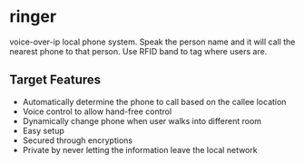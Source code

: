 # ringer

voice-over-ip local phone system. Speak the person name and it will call the nearest phone to that person. Use RFID band to tag where users are.

## Target Features

- Automatically determine the phone to call based on the callee location
- Voice control to allow hand-free control
- Dynamically change phone when user walks into different room
- Easy setup
- Secured through encryptions
- Private by never letting the information leave the local network
